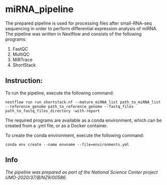 # miRNA_pipeline

The prepared pipeline is used for processing files after small-RNA-seq sequencing in order to perform differential expression analysis of miRNA. 
The pipeline was written in Nextflow and consists of the following programs:

1. FastQC
2. MultiQC
3. MiRTrace
4. ShortStack

## Instruction:

To run the pipeline, execute the following command:

```nextflow run run_shortstack.nf --mature_miRNA_list path_to_miRNA_list --reference_genome path_to_reference_genome --fastq_files path_to_fastq_files_directory -with-report ```

The required programs are available as a conda environment, which can be created from a .yml file, or as a Docker container.

To create the conda environment, execute the following command:

``` conda env create --name envname --file=environments.yml ```


## Info
_The pipeline was prepared as part of the National Science Center project UMO-2020/37/B/NZ9/00586._
